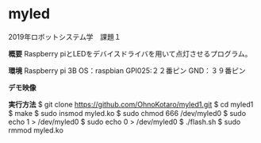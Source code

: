 # myled

2019年ロボットシステム学　課題１

**概要**
Raspberry piとLEDをデバイスドライバを用いて点灯させるプログラム。

**環境**
Raspberry pi 3B
OS：raspbian
GPI025:２２番ピン
GND：３９番ピン

**デモ映像**


**実行方法**
$ git clone https://github.com/OhnoKotaro/myled1.git
$ cd myled1
$ make
$ sudo insmod myled.ko
$ sudo chmod 666 /dev/myled0
$ sudo echo 1 > /dev/myled0
$ sudo echo 0 > /dev/myled0
$ ./flash.sh
$ sudo rmmod myled.ko
